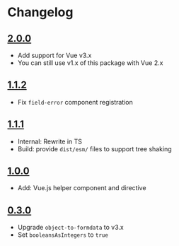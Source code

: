 # Changelog

## [2.0.0](https://github.com/ankurk91/laravel-form-validation/compare/1.1.2..2.0.0)
* Add support for Vue v3.x
* You can still use v1.x of this package with Vue 2.x

## [1.1.2](https://github.com/ankurk91/laravel-form-validation/compare/1.1.1..1.1.2)
* Fix `field-error` component registration

## [1.1.1](https://github.com/ankurk91/laravel-form-validation/compare/1.1.0..1.1.1)
* Internal: Rewrite in TS
* Build: provide `dist/esm/` files to support tree shaking

## [1.0.0](https://github.com/ankurk91/laravel-form-validation/compare/0.3.0..1.0.0)
* Add: Vue.js helper component and directive

## [0.3.0](https://github.com/ankurk91/laravel-form-validation/compare/0.2.0..0.3.0)
* Upgrade `object-to-formdata` to v3.x
* Set `booleansAsIntegers` to `true` 
